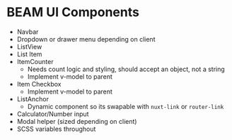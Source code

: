 # BEAM UI Components

- Navbar
- Dropdown or drawer menu depending on client
- ListView
- List Item
- ItemCounter
	- Needs count logic and styling, should accept an object, not a string
	- Implement v-model to parent
- Item Checkbox
	- Implement v-model to parent
- ListAnchor
	- Dynamic component so its swapable with `nuxt-link` or `router-link`
- Calculator/Number input
- Modal helper (sized depending on client)
- SCSS variables throughout